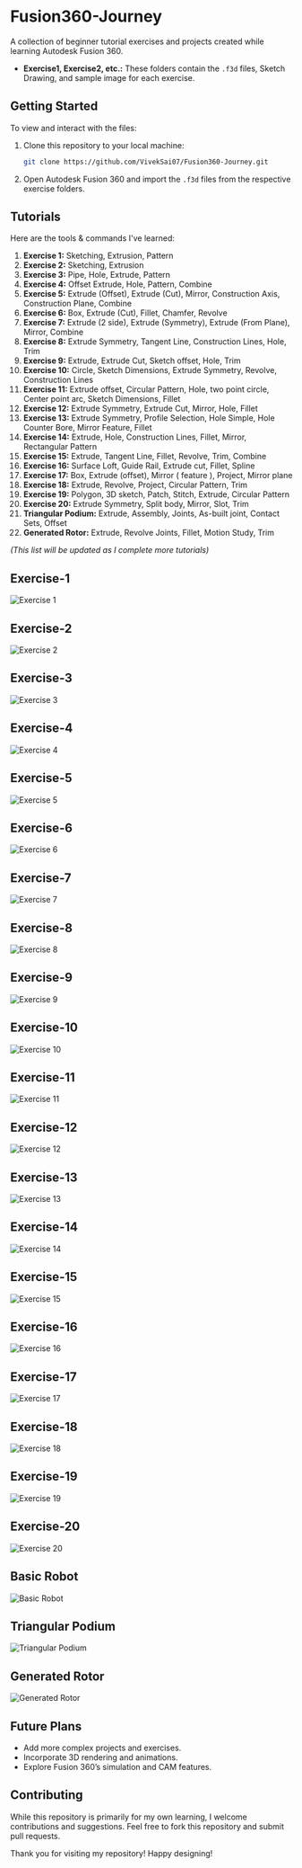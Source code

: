 # Fusion360-Journey
A collection of beginner tutorial exercises and projects created while learning Autodesk Fusion 360.


- **Exercise1, Exercise2, etc.:** These folders contain the `.f3d` files, Sketch Drawing, and sample image for each exercise.

## Getting Started
To view and interact with the files:

1. Clone this repository to your local machine:
    ```bash
    git clone https://github.com/VivekSai07/Fusion360-Journey.git
    ```

2. Open Autodesk Fusion 360 and import the `.f3d` files from the respective exercise folders.

## Tutorials

Here are the tools & commands I've learned:

1. **Exercise 1:** Sketching, Extrusion, Pattern
2. **Exercise 2:** Sketching, Extrusion
3. **Exercise 3:** Pipe, Hole, Extrude, Pattern
4. **Exercise 4:** Offset Extrude, Hole, Pattern, Combine
5. **Exercise 5:** Extrude (Offset), Extrude (Cut), Mirror, Construction Axis, Construction Plane, Combine
6. **Exercise 6:** Box, Extrude (Cut), Fillet, Chamfer, Revolve
7. **Exercise 7:** Extrude (2 side), Extrude (Symmetry), Extrude (From Plane), Mirror, Combine
8. **Exercise 8:** Extrude Symmetry, Tangent Line, Construction Lines, Hole, Trim
9. **Exercise 9:** Extrude, Extrude Cut, Sketch offset, Hole, Trim
10. **Exercise 10:** Circle, Sketch Dimensions, Extrude Symmetry, Revolve, Construction Lines
11. **Exercise 11:** Extrude offset, Circular Pattern, Hole, two point circle, Center point arc, Sketch Dimensions, Fillet
12. **Exercise 12:** Extrude Symmetry, Extrude Cut, Mirror, Hole, Fillet
13. **Exercise 13:** Extrude Symmetry, Profile Selection, Hole Simple, Hole Counter Bore, Mirror Feature, Fillet
14. **Exercise 14:** Extrude, Hole, Construction Lines, Fillet, Mirror, Rectangular Pattern
15. **Exercise 15:** Extrude, Tangent Line, Fillet, Revolve, Trim, Combine
16. **Exercise 16:** Surface Loft, Guide Rail, Extrude cut, Fillet, Spline
17. **Exercise 17:** Box, Extrude (offset), Mirror ( feature ), Project, Mirror plane
18. **Exercise 18:** Extrude, Revolve, Project, Circular Pattern, Trim
19. **Exercise 19:** Polygon, 3D sketch, Patch, Stitch, Extrude, Circular Pattern
20. **Exercise 20:** Extrude Symmetry, Split body, Mirror, Slot, Trim
21. **Triangular Podium:** Extrude, Assembly, Joints, As-built joint, Contact Sets, Offset
22. **Generated Rotor:**  Extrude, Revolve Joints, Fillet, Motion Study, Trim    

*(This list will be updated as I complete more tutorials)*

## Exercise-1
![Exercise 1](https://github.com/VivekSai07/Fusion360-Journey/blob/main/Exercise%201/Exercise-1.png)
## Exercise-2
![Exercise 2](https://github.com/VivekSai07/Fusion360-Journey/blob/main/Exercise%202/Exercise-2.png)
## Exercise-3
![Exercise 3](https://github.com/VivekSai07/Fusion360-Journey/blob/main/Exercise%203/Exercise-3.png)
## Exercise-4
![Exercise 4](https://github.com/VivekSai07/Fusion360-Journey/blob/main/Exercise%204/Exercise-4.png)
## Exercise-5
![Exercise 5](https://github.com/VivekSai07/Fusion360-Journey/blob/main/Exercise%205/Exercise-5.png)
## Exercise-6
![Exercise 6](https://github.com/VivekSai07/Fusion360-Journey/blob/main/Exercise%206/Exercise-6.png)
## Exercise-7
![Exercise 7](https://github.com/VivekSai07/Fusion360-Journey/blob/main/Exercise%207/Exercise-7.png)
## Exercise-8
![Exercise 8](https://github.com/VivekSai07/Fusion360-Journey/blob/main/Exercise%208/Exercise-8.png)
## Exercise-9
![Exercise 9](https://github.com/VivekSai07/Fusion360-Journey/blob/main/Exercise%209/Exercise-9.png)
## Exercise-10
![Exercise 10](https://github.com/VivekSai07/Fusion360-Journey/blob/main/Exercise%2010/Exercise-10.png)
## Exercise-11
![Exercise 11](https://github.com/VivekSai07/Fusion360-Journey/blob/main/Exercise%2011/Exercise-11.png)
## Exercise-12
![Exercise 12](https://github.com/VivekSai07/Fusion360-Journey/blob/main/Exercise%2012/Exercise-12.png)
## Exercise-13
![Exercise 13](https://github.com/VivekSai07/Fusion360-Journey/blob/main/Exercise%2013/Exercise-13.png)
## Exercise-14
![Exercise 14](https://github.com/VivekSai07/Fusion360-Journey/blob/main/Exercise%2014/Exercise-14.png)
## Exercise-15
![Exercise 15](https://github.com/VivekSai07/Fusion360-Journey/blob/main/Exercise%2015/Exercise-15.png)
## Exercise-16
![Exercise 16](https://github.com/VivekSai07/Fusion360-Journey/blob/main/Exercise%2016/Exercise-16.png)
## Exercise-17
![Exercise 17](https://github.com/VivekSai07/Fusion360-Journey/blob/main/Exercise%2017/Exercise-17.png)
## Exercise-18
![Exercise 18](https://github.com/VivekSai07/Fusion360-Journey/blob/main/Exercise%2018/Exercise-18.png)
## Exercise-19
![Exercise 19](https://github.com/VivekSai07/Fusion360-Journey/blob/main/Exercise%2019/Exercise-19.png)
## Exercise-20
![Exercise 20](https://github.com/VivekSai07/Fusion360-Journey/blob/main/Exercise%2020/Exercise-20.png)
## Basic Robot
![Basic Robot](https://github.com/VivekSai07/Fusion360-Journey/blob/main/Robot/Robot.png)
## Triangular Podium
![Triangular Podium](https://github.com/VivekSai07/Fusion360-Journey/blob/main/Mechanisms/Triangular%20Podium/Triangular%20Podium.png)
## Generated Rotor
![Generated Rotor](https://github.com/VivekSai07/Fusion360-Journey/blob/main/Mechanisms/Generated%20Rotor/Generated%20Rotor.png)

## Future Plans

- Add more complex projects and exercises.
- Incorporate 3D rendering and animations.
- Explore Fusion 360’s simulation and CAM features.

## Contributing

While this repository is primarily for my own learning, I welcome contributions and suggestions. Feel free to fork this repository and submit pull requests.


Thank you for visiting my repository! Happy designing!

